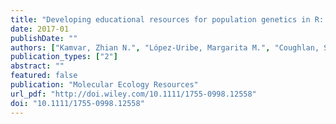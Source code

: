 ```yaml
---
title: "Developing educational resources for population genetics in R: an open and collaborative approach"
date: 2017-01
publishDate: ""
authors: ["Kamvar, Zhian N.", "López-Uribe, Margarita M.", "Coughlan, Simone", "Grünwald, Niklaus J.", "Lapp, Hilmar", "Manel, Stéphanie"]
publication_types: ["2"]
abstract: ""
featured: false
publication: "Molecular Ecology Resources"
url_pdf: "http://doi.wiley.com/10.1111/1755-0998.12558"
doi: "10.1111/1755-0998.12558"
---
```

